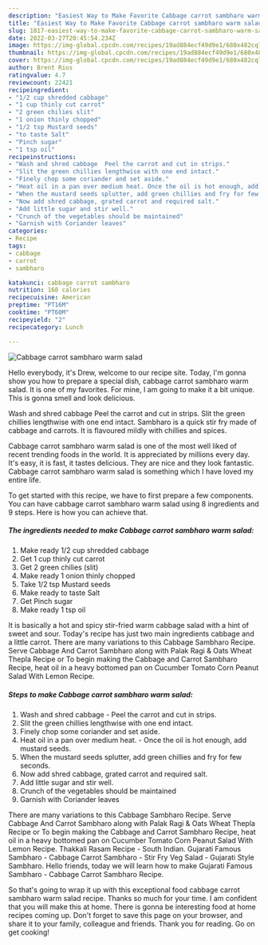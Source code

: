 ```yaml
---
description: "Easiest Way to Make Favorite Cabbage carrot sambharo warm salad"
title: "Easiest Way to Make Favorite Cabbage carrot sambharo warm salad"
slug: 1817-easiest-way-to-make-favorite-cabbage-carrot-sambharo-warm-salad
date: 2022-03-27T20:45:54.234Z
image: https://img-global.cpcdn.com/recipes/19ad884ecf49d9e1/680x482cq70/cabbage-carrot-sambharo-warm-salad-recipe-main-photo.jpg
thumbnail: https://img-global.cpcdn.com/recipes/19ad884ecf49d9e1/680x482cq70/cabbage-carrot-sambharo-warm-salad-recipe-main-photo.jpg
cover: https://img-global.cpcdn.com/recipes/19ad884ecf49d9e1/680x482cq70/cabbage-carrot-sambharo-warm-salad-recipe-main-photo.jpg
author: Brent Rios
ratingvalue: 4.7
reviewcount: 22421
recipeingredient:
- "1/2 cup shredded cabbage"
- "1 cup thinly cut carrot"
- "2 green chilies slit"
- "1 onion thinly chopped"
- "1/2 tsp Mustard seeds"
- "to taste Salt"
- "Pinch sugar"
- "1 tsp oil"
recipeinstructions:
- "Wash and shred cabbage  Peel the carrot and cut in strips."
- "Slit the green chillies lengthwise with one end intact."
- "Finely chop some coriander and set aside."
- "Heat oil in a pan over medium heat. Once the oil is hot enough, add mustard seeds."
- "When the mustard seeds splutter, add green chillies and fry for few seconds."
- "Now add shred cabbage, grated carrot and required salt."
- "Add little sugar and stir well."
- "Crunch of the vegetables should be maintained"
- "Garnish with Coriander leaves"
categories:
- Recipe
tags:
- cabbage
- carrot
- sambharo

katakunci: cabbage carrot sambharo 
nutrition: 168 calories
recipecuisine: American
preptime: "PT16M"
cooktime: "PT60M"
recipeyield: "2"
recipecategory: Lunch

---
```



![Cabbage carrot sambharo warm salad](https://img-global.cpcdn.com/recipes/19ad884ecf49d9e1/680x482cq70/cabbage-carrot-sambharo-warm-salad-recipe-main-photo.jpg)

Hello everybody, it's Drew, welcome to our recipe site. Today, I'm gonna show you how to prepare a special dish, cabbage carrot sambharo warm salad. It is one of my favorites. For mine, I am going to make it a bit unique. This is gonna smell and look delicious.

Wash and shred cabbage Peel the carrot and cut in strips. Slit the green chillies lengthwise with one end intact. Sambharo is a quick stir fry made of cabbage and carrots. It is flavoured mildly with chillies and spices.

Cabbage carrot sambharo warm salad is one of the most well liked of recent trending foods in the world. It is appreciated by millions every day. It's easy, it is fast, it tastes delicious. They are nice and they look fantastic. Cabbage carrot sambharo warm salad is something which I have loved my entire life.


To get started with this recipe, we have to first prepare a few components. You can have cabbage carrot sambharo warm salad using 8 ingredients and 9 steps. Here is how you can achieve that.

<!--inarticleads1-->

##### The ingredients needed to make Cabbage carrot sambharo warm salad:

1. Make ready 1/2 cup shredded cabbage
1. Get 1 cup thinly cut carrot
1. Get 2 green chilies (slit)
1. Make ready 1 onion thinly chopped
1. Take 1/2 tsp Mustard seeds
1. Make ready to taste Salt
1. Get Pinch sugar
1. Make ready 1 tsp oil


It is basically a hot and spicy stir-fried warm cabbage salad with a hint of sweet and sour. Today's recipe has just two main ingredients cabbage and a little carrot. There are many variations to this Cabbage Sambharo Recipe. Serve Cabbage And Carrot Sambharo along with Palak Ragi & Oats Wheat Thepla Recipe or To begin making the Cabbage and Carrot Sambharo Recipe, heat oil in a heavy bottomed pan on Cucumber Tomato Corn Peanut Salad With Lemon Recipe. 

<!--inarticleads2-->

##### Steps to make Cabbage carrot sambharo warm salad:

1. Wash and shred cabbage  - Peel the carrot and cut in strips.
1. Slit the green chillies lengthwise with one end intact.
1. Finely chop some coriander and set aside.
1. Heat oil in a pan over medium heat. - Once the oil is hot enough, add mustard seeds.
1. When the mustard seeds splutter, add green chillies and fry for few seconds.
1. Now add shred cabbage, grated carrot and required salt.
1. Add little sugar and stir well.
1. Crunch of the vegetables should be maintained
1. Garnish with Coriander leaves


There are many variations to this Cabbage Sambharo Recipe. Serve Cabbage And Carrot Sambharo along with Palak Ragi & Oats Wheat Thepla Recipe or To begin making the Cabbage and Carrot Sambharo Recipe, heat oil in a heavy bottomed pan on Cucumber Tomato Corn Peanut Salad With Lemon Recipe. Thakkali Rasam Recipe - South Indian. Gujarati Famous Sambharo - Cabbage Carrot Sambharo - Stir Fry Veg Salad - Gujarati Style Sambharo. Hello friends, today we will learn how to make Gujarati Famous Sambharo - Cabbage Carrot Sambharo Recipe. 

So that's going to wrap it up with this exceptional food cabbage carrot sambharo warm salad recipe. Thanks so much for your time. I am confident that you will make this at home. There is gonna be interesting food at home recipes coming up. Don't forget to save this page on your browser, and share it to your family, colleague and friends. Thank you for reading. Go on get cooking!
